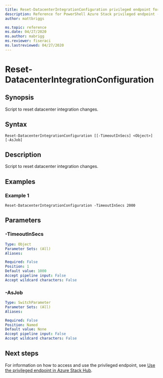 ```yaml
---
title: Reset-DatacenterIntegrationConfiguration privileged endpoint for Azure Stack Hub
description: Reference for PowerShell Azure Stack privileged endpoint - Reset-DatacenterIntegrationConfiguration
author: mattbriggs

ms.topic: reference
ms.date: 04/27/2020
ms.author: mabrigg
ms.reviewer: fiseraci
ms.lastreviewed: 04/27/2020
---
```


# Reset-DatacenterIntegrationConfiguration

## Synopsis
Script to reset datacenter integration changes.

## Syntax

```
Reset-DatacenterIntegrationConfiguration [[-TimeoutInSecs] <Object>] [-AsJob]
```

## Description
Script to reset datacenter integration changes.

## Examples

### Example 1
```
Reset-DatacenterIntegrationConfiguration -TimeoutInSecs 2000
```

## Parameters

### -TimeoutInSecs
 

```yaml
Type: Object
Parameter Sets: (All)
Aliases:

Required: False
Position: 1
Default value: 1000
Accept pipeline input: False
Accept wildcard characters: False
```

### -AsJob


```yaml
Type: SwitchParameter
Parameter Sets: (All)
Aliases:

Required: False
Position: Named
Default value: None
Accept pipeline input: False
Accept wildcard characters: False
```

## Next steps

For information on how to access and use the privileged endpoint, see [Use the privileged endpoint in Azure Stack Hub](https://docs.microsoft.com/azure-stack/operator/azure-stack-monitor-update).